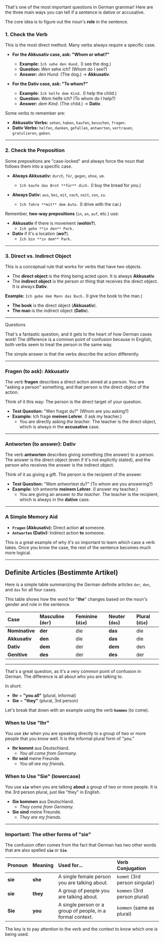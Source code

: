 That's one of the most important questions in German grammar! Here are the three main ways you can tell if a sentence
is dative or accusative.

The core idea is to figure out the noun's **role** in the sentence.

### 1. Check the Verb
This is the most direct method. Many verbs always require a specific case.

* **For the Akkusativ case, ask: "Whom or what?"**
    * **Example:** `Ich sehe den Hund.` (I see the dog.)
    * **Question:** *Wen* sehe ich? (Whom do I see?)
    * **Answer:** *den Hund.* (The dog.) → **Akkusativ**.

* **For the Dativ case, ask: "To whom?"**
    * **Example:** `Ich helfe dem Kind.` (I help the child.)
    * **Question:** *Wem* helfe ich? (To whom do I help?)
    * **Answer:** *dem Kind.* (The child.) → **Dativ**.

Some verbs to remember are:
* **Akkusativ Verbs:** `sehen`, `haben`, `kaufen`, `besuchen`, `fragen`.
* **Dativ Verbs:** `helfen`, `danken`, `gefallen`, `antworten`, `vertrauen`, `gratulieren`, `geben`.

---

### 2. Check the Preposition
Some prepositions are "case-locked" and always force the noun that follows them into a specific case.

* **Always Akkusativ:** `durch`, `für`, `gegen`, `ohne`, `um`.
    * `Ich kaufe das Brot **für** dich.` (I buy the bread for you.)

* **Always Dativ:** `aus`, `bei`, `mit`, `nach`, `seit`, `von`, `zu`.
    * `Ich fahre **mit** dem Auto.` (I drive with the car.)

Remember, **two-way prepositions** (`in`, `an`, `auf`, etc.) use:
* **Akkusativ** if there is movement (**wohin?**).
    * `Ich gehe **in den** Park.`
* **Dativ** if it's a location (**wo?**).
    * `Ich bin **in dem** Park.`

---

### 3. Direct vs. Indirect Object
This is a conceptual rule that works for verbs that have two objects.

* The **direct object** is the thing being acted upon. It is always **Akkusativ**.
* The **indirect object** is the person or thing that receives the direct object. It is always **Dativ**.

**Example:** `Ich gebe dem Mann das Buch.` (I give the book to the man.)
* **The book** is the direct object (**Akkusativ**).
* **The man** is the indirect object (**Dativ**).

---
Questions

That's a fantastic question, and it gets to the heart of how German cases work! The difference is a common point of 
confusion because in English, both verbs seem to treat the person in the same way.

The simple answer is that the verbs describe the action differently.

---

### **Fragen (to ask): Akkusativ**

The verb **fragen** describes a direct action aimed at a person. You are "asking a person" something, and that person 
is the direct object of the action.

Think of it this way: The person is the direct target of your question.

* **Test Question:** "Wen fragst du?" (Whom are you asking?)
* **Example:** Ich frage **meinen Lehrer**. (I ask my teacher.)
    * You are directly asking *the teacher*. The teacher is the direct object, which is always in the **accusative** 
    case.

---

### **Antworten (to answer): Dativ**

The verb **antworten** describes giving something (the answer) *to* a person. The answer is the direct object (even 
if it's not explicitly stated), and the person who receives the answer is the indirect object.

Think of it as giving a gift. The person is the recipient of the answer.

* **Test Question:** "Wem antwortest du?" (To whom are you answering?)
* **Example:** Ich antworte **meinem Lehrer**. (I answer my teacher.)
    * You are giving an answer *to the teacher*. The teacher is the recipient, which is always in the **dative** case.

---

### **A Simple Memory Aid**

* **`Fragen` (Akkusativ):** Direct action **at** someone.
* **`Antworten` (Dativ):** Indirect action **to** someone.

This is a great example of why it's so important to learn which case a verb takes. Once you know the case, the rest of 
the sentence becomes much more logical.

---

## Definite Articles (Bestimmte Artikel)

Here is a simple table summarizing the German definite articles `der`, `den`, and `das` for all four cases.

This table shows how the word for "**the**" changes based on the noun's gender and role in the sentence.

| Case           | Masculine (`der`) | Feminine (`die`) | Neuter (`das`) | Plural (`die`) |
|:---------------|:------------------|:-----------------|:---------------|:---------------|
| **Nominative** | **der**           | die              | **das**        | die            |
| **Akkusativ**  | **den**           | die              | **das**        | die            |
| **Dativ**      | **dem**           | der              | **dem**        | den            |
| **Genitive**   | **des**           | der              | **des**        | der            |

---

That's a great question, as it's a very common point of confusion in German. The difference is all about who you are talking to.

In short:

* **Ihr** = **"you all"** (plural, informal)
* **Sie** = **"they"** (plural, 3rd person)

Let's break that down with an example using the verb **`kommen`** (to come).

### **When to Use "Ihr"**

You use **`ihr`** when you are speaking directly to a group of two or more people that you know well. It is the informal plural form of "you."

* **Ihr kommt** aus Deutschland.
    * *You all come from Germany.*
* **Ihr seid** meine Freunde.
    * *You all are my friends.*

### **When to Use "Sie" (lowercase)**

You use **`sie`** when you are talking **about** a group of two or more people. It is the 3rd person plural, just like "they" in English.

* **Sie kommen** aus Deutschland.
    * *They come from Germany.*
* **Sie sind** meine Freunde.
    * *They are my friends.*

---

### **Important: The other forms of "sie"**

The confusion often comes from the fact that German has two other words that are also spelled **`sie`** or **`Sie`**.

| Pronoun | Meaning | Used for... | Verb Conjugation |
| :--- | :--- | :--- | :--- |
| **sie** | **she** | A single female person you are talking about. | `kommt` (3rd person singular) |
| **sie** | **they** | A group of people you are talking about. | `kommen` (3rd person plural) |
| **Sie** | **you** | A single person or a group of people, in a formal context. | `kommen` (same as plural) |

The key is to pay attention to the verb and the context to know which one is being used.